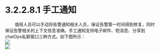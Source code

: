 # 3.2.2.8.1    手工通知
　　 值班人员可以手动将告警通知相关人员，保证告警第一时间得到修复，同时保证告警相关的上下文信息准确。手工通知支持电子邮件、短消息、分享到chatOps私聊窗口三种方式。如下图所示：  
![](图18.png)   
![](图19.png)  
